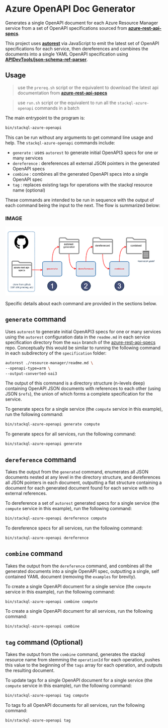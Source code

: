 # Azure OpenAPI Doc Generator

Generates a single OpenAPI document for each Azure Resource Manager service from a set of OpenAPI specifications sourced from [__azure-rest-api-specs__](https://github.com/Azure/azure-rest-api-specs).  

This project uses [__autorest__](https://github.com/Azure/autorest) via JavaScript to emit the latest set of OpenAPI specifications for each service,  then dereferences and combines the documents into a single YAML OpenAPI specification using [__APIDevTools/json-schema-ref-parser__](https://github.com/APIDevTools/json-schema-ref-parser). 



## Usage

> use the `prereq.sh` script or the equivalent to download the latest api documentation from [__azure-rest-api-specs__](https://github.com/Azure/azure-rest-api-specs)

> use `run.sh` script or the equivalent to run all the `stackql-azure-openapi` commands in a batch

The main entrypoint to the program is:  

```bash
bin/stackql-azure-openapi
```

This can be run without any arguments to get command line usage and help.  The `stackql-azure-openapi` commands include:

- `generate` : uses `autorest` to generate initial OpenAPI3 specs for one or many services
- `dereference` : dereferences all external JSON pointers in the generated OpenAPI specs
- `combine` : combines all the generated OpenAPI specs into a single OpenAPI spec
- `tag` : replaces existing tags for operations with the stackql resource name (optional)

These commands are intended to be run in sequence with the output of each command being the input to the next.  The flow is summarized below:  

### IMAGE

[![stackql_azure_openapi](images/stackql_azure_openapi.png)](images/stackql_azure_openapi.png)

Specific details about each command are provided in the sections below.  

## `generate` command

Uses `autorest` to generate initial OpenAPI3 specs for one or many services using the `autorest` configuration data in the `readme.md` in each service specification directory from the `main` branch of the [azure-rest-api-specs](https://github.com/Azure/azure-rest-api-specs) repo.  Conceptually this would be similar to running the following command in each subdirectory of the `specification` folder:      

```bash
autorest ./resource-manager/readme.md \
--openapi-type=arm \
--output-converted-oai3
```

The output of this command is a directory structure (n-levels deep) containing OpenAPI JSON documents with references to each other (using JSON `$refs`), the union of which forms a complete specification for the service.  

To generate specs for a single service (the `compute` service in this example), run the following command:

```bash
bin/stackql-azure-openapi generate compute
```

To generate specs for all services, run the following command:

```bash
bin/stackql-azure-openapi generate
```

## `dereference` command

Takes the output from the `generated` command, enumerates all JSON documents nested at any level in the directory structure, and dereferences all JSON pointers in each document, outputting a flat structure containing a document for each generated document found for each service with no external references.  

To dereference a set of `autorest` generated specs for a single service (the `compute` service in this example), run the following command:

```bash
bin/stackql-azure-openapi dereference compute
```

To dereference specs for all services, run the following command:

```bash
bin/stackql-azure-openapi dereference
```

## `combine` command

Takes the output from the `dereference` command, and combines all the generated documents into a single OpenAPI spec, outputting a single, self contained YAML document (removing the `examples` for brevity).  

To create a single OpenAPI document for a single service (the `compute` service in this example), run the following command:

```bash
bin/stackql-azure-openapi combine compute
```

To create a single OpenAPI document for all services, run the following command:

```bash
bin/stackql-azure-openapi combine
```

## `tag` command (Optional)

Takes the output from the `combine` command, generates the stackql resource name from stemming the `operationId` for each operation, pushes this value to the beginning of the `tags` array for each operation, and outputs the resulting document.    

To update tags for a single OpenAPI document for a single service (the `compute` service in this example), run the following command:  

```bash
bin/stackql-azure-openapi tag compute
```

To tags fo all OpenAPI documents for all services, run the following command:

```bash
bin/stackql-azure-openapi tag
```